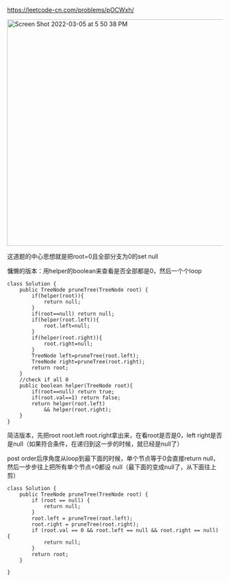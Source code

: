 https://leetcode-cn.com/problems/pOCWxh/

<img width="529" alt="Screen Shot 2022-03-05 at 5 50 38 PM" src="https://user-images.githubusercontent.com/59748598/156905775-4d018dbb-d42b-4d9a-beea-5dafebb1f28c.png">

这道题的中心思想就是把root=0且全部分支为0的set null

慵懒的版本：用helper的boolean来查看是否全部都是0，然后一个个loop
```` 
class Solution {
    public TreeNode pruneTree(TreeNode root) {
        if(helper(root)){
            return null;
        }
        if(root==null) return null;
        if(helper(root.left)){
            root.left=null;
        }
        if(helper(root.right)){
            root.right=null;
        }
        TreeNode left=pruneTree(root.left);
        TreeNode right=pruneTree(root.right);
        return root;
    }
    //check if all 0
    public boolean helper(TreeNode root){
        if(root==null) return true;
        if(root.val==1) return false;
        return helper(root.left) 
            && helper(root.right);
    }
}
````

简洁版本，先把root root.left root.right拿出来，在看root是否是0，left right是否是null（如果符合条件，在递归到这一步的时候，就已经是null了）

post order后序角度从loop到最下面的时候，单个节点等于0会直接return null，然后一步步往上把所有单个节点=0都设 null（最下面的变成null了，从下面往上剪）



```` 
class Solution {
    public TreeNode pruneTree(TreeNode root) {
        if (root == null) {
            return null;
        }
        root.left = pruneTree(root.left);
        root.right = pruneTree(root.right);
        if (root.val == 0 && root.left == null && root.right == null) {
            return null;
        }
        return root;
    }

}
````






